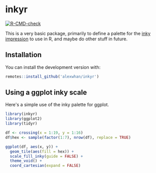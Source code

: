 
# inkyr

<!-- badges: start -->
[![R-CMD-check](https://github.com/alexwhan/inkyr/workflows/R-CMD-check/badge.svg)](https://github.com/alexwhan/inkyr/actions)
<!-- badges: end -->

This is a very basic package, primarily to define a palette for the [inky impression](https://shop.pimoroni.com/products/inky-impression) to use in R, and maybe do other stuff in future.

## Installation

You can install the development version with:

``` r
remotes::install_github('alexwhan/inkyr')
```

## Using a ggplot inky scale

Here's a simple use of the inky palette for ggplot.

``` r
library(inkyr)
library(ggplot2)
library(tidyr)

df <- crossing(x = 1:19, y = 1:16)
df$hex <- sample(factor(1:7), nrow(df), replace = TRUE)

ggplot(df, aes(x, y)) +
  geom_tile(aes(fill = hex)) +
  scale_fill_inky(guide = FALSE) +
  theme_void() +
  coord_cartesian(expand = FALSE)
```

